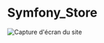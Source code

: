 ﻿# Symfony_Store
![Capture d'écran du site](https://github.com/souha-ila/Symfony_Store-main/blob/master/public/11.png)

